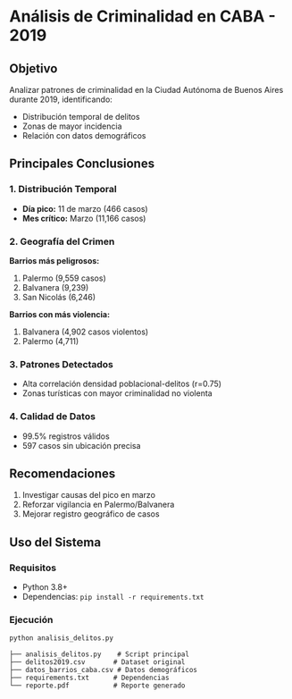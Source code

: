 # Análisis de Criminalidad en CABA - 2019

## Objetivo
Analizar patrones de criminalidad en la Ciudad Autónoma de Buenos Aires durante 2019, identificando:
- Distribución temporal de delitos
- Zonas de mayor incidencia
- Relación con datos demográficos

## Principales Conclusiones

### 1. Distribución Temporal
- **Día pico:** 11 de marzo (466 casos)
- **Mes crítico:** Marzo (11,166 casos)

### 2. Geografía del Crimen
**Barrios más peligrosos:**
1. Palermo (9,559 casos)
2. Balvanera (9,239)
3. San Nicolás (6,246)

**Barrios con más violencia:**
1. Balvanera (4,902 casos violentos)
2. Palermo (4,711)

### 3. Patrones Detectados
- Alta correlación densidad poblacional-delitos (r=0.75)
- Zonas turísticas con mayor criminalidad no violenta

### 4. Calidad de Datos
- 99.5% registros válidos
- 597 casos sin ubicación precisa

## Recomendaciones
1. Investigar causas del pico en marzo
2. Reforzar vigilancia en Palermo/Balvanera
3. Mejorar registro geográfico de casos

## Uso del Sistema

### Requisitos
- Python 3.8+
- Dependencias: `pip install -r requirements.txt`

### Ejecución
```bash
python analisis_delitos.py
```

```
├── analisis_delitos.py    # Script principal
├── delitos2019.csv       # Dataset original
├── datos_barrios_caba.csv # Datos demográficos
├── requirements.txt      # Dependencias
└── reporte.pdf           # Reporte generado
```